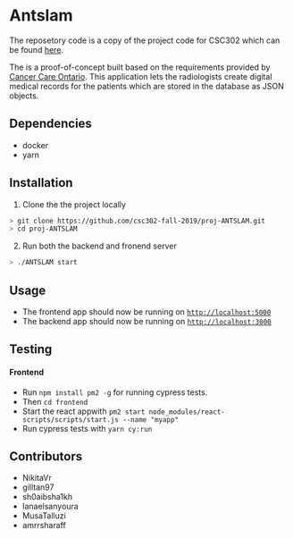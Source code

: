 # Antslam
The reposetory code is a copy of the project code for CSC302 which can be found [here](https://github.com/csc302-fall-2019/proj-ANTSLAM).

The is a proof-of-concept built based on the requirements provided by [Cancer Care Ontario](https://www.cancercareontario.ca/en). This application lets the radiologists create digital medical records for the patients which are stored in the database as JSON objects. 



## Dependencies 
- docker
- yarn

## Installation
1. Clone the the project locally 
```bash
> git clone https://github.com/csc302-fall-2019/proj-ANTSLAM.git
> cd proj-ANTSLAM
```
2. Run both the backend and fronend server
```bash 
> ./ANTSLAM start 
```

## Usage
- The frontend app should now be running on [`http://localhost:5000`](http://localhost:5000)
- The backend app should now be running on [`http://localhost:3000`](http://localhost:3000)

## Testing
#### Frontend

- Run `npm install pm2 -g` for running cypress tests.
- Then `cd frontend`
- Start the react appwith `pm2 start node_modules/react-scripts/scripts/start.js --name "myapp"`
- Run cypress tests with `yarn cy:run`

## Contributors 
- NikitaVr
- gilltan97
- sh0aibsha1kh
- lanaelsanyoura
- MusaTalluzi
- amrrsharaff
